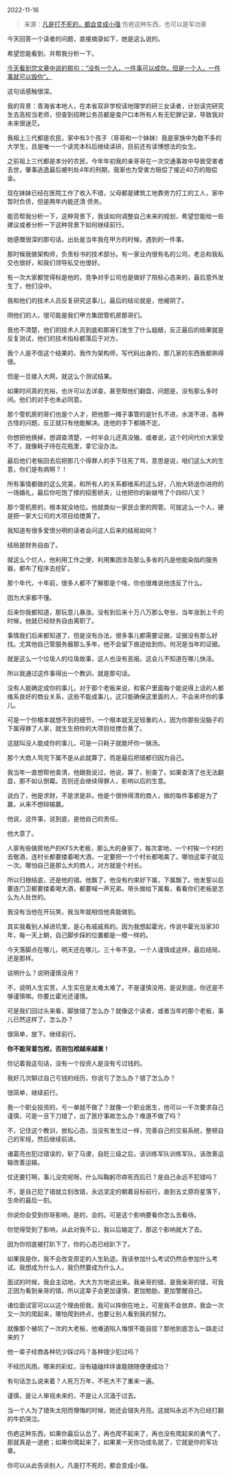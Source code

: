 2022-11-16

> 来源：[凡是打不死的，都会变成小强](http://mp.weixin.qq.com/s?__biz=MzU0MjYwNDU2Mw==&mid=2247508653&idx=2&sn=b74a3c145705ca97ba8dbf5289234de1&chksm=fb1aced1cc6d47c71f6dcbeca382d9b80eb100969777fdf2a34ef66b433187dd07266a5cab76&scene=27#wechat_redirect)
> 伤疤这种东西，也可以是军功章

今天回答一个读者的问题，直接摘录如下，她是这么说的。

希望您能看到，并帮我分析一下。

[今天看到您文章中说的那句：“没有一个人，一件事可以成你，但是一个人，一件事就可以毁你”。](http://mp.weixin.qq.com/s?__biz=MzU0MjYwNDU2Mw==&mid=2247508627&idx=1&sn=42c93cf3e397a83ad1e81e0a2d19fb7c&chksm=fb1aceefcc6d47f9356202b44f594c32b1c45ebe21132bdc0663d164d907a94f91b37b960c53&scene=21#wechat_redirect)

这句话感触很深。

我的背景：青海省本地人，在本省双非学校读地理学的研三女读者，计划读完研究生去高校当老师，但查到招聘公务员都是查户口本所有人有无犯罪记录，导致我对未来很迷茫。

我祖上三代都是农民，家中有3个孩子（哥哥和一个妹妹）我是家族中为数不多的大学生，且是唯一一个读完本科后继续读研，目前还有读博想法的女生。

之前祖上三代都是本分的农民，今年年初我的亲哥哥在一次交通事故中导致受害者去世，肇事逃逸最后被判处4年的刑期，我家也为受害方赔偿了接近40万的赔偿金。

现在妹妹已经在医院工作了收入不错，父母都是建筑工地靠劳力打工的工人，家中暂时负债，但是两年内能还清 债务。

能否帮我分析一下，这种背景下，我该如何调整自己未来的规划，希望您能给一些建议或者分析一下这种背景下如何继续前行。

她感慨很深的那句话，出处是当年我在甲方的时候，遇到的一件事。

那时候我做架构师，负责标书的技术部分。有一家业内很有名的公司，老总和我私交也很好，和我们领导私交也很好。  

有一次大家都觉得标是他的，竞争对手公司也是做好了陪标心态来的，最后意外发生了，他们没中。

我和他们的技术人员反复研究这事儿，最后的结论就是，他被阴了。  

阴他们的人，很可能是我们甲方集团管机房那哥们。  

我也不清楚，他们的技术人员到底和那哥们发生了什么龃龉，反正最后的结果就是反复测试，他们的技术指标都落后于对方。  

我个人是不信这个结果的，我作为架构师，写代码出身的，那几家的东西我都熟得很。  

但是一旦接入大网，就这么个测试结果。

如果时间真的充裕，也许可以去详查，甚至帮他们翻盘，问题是，没有那么多时间。他们的对手也未必同意。

那个管机房的哥们也是个人才，把他那一摊子事管的是针扎不进，水泼不进，各种古怪的问题，反正就只有他能解决。连他的手下都搞不定。  

你想把他换掉，想调查清楚，一时半会儿还真没辙。或者说，这个时间代价大家受不了，就像耗子待在花瓶里，拿它没办法。  

最后他们老板回去后把那几个得罪人的手下往死了骂，意思是说，咱们这么大的生意，你们是有病啊？！

所有事情都做的这么完美，和所有人的关系都维系的这么好，八抬大轿送你进府的一场婚礼，最后你吃饱了撑的招惹轿夫，让他把你的新娘甩了个四仰八叉？  

那个管机房的，根本就没地位。他就类似一家民企里的网管。可就这么一个人，硬是把一家大公司的大项目给搅黄了。  

我知道有很多爱恨分明的读者会问这人后来的结局如何？  

结局是财务自由了。  

就这么个烂人，他利用工作之便，利用集团涉及那么多省的凡是他能染指的服务器，都布了程序去挖矿。  

那个年代，十年前，很多人都不了解那是个啥，你也很难说他违反了什么。

因为大家都不懂。

后来你我都知道，那玩意儿暴涨。没有到后来十万八万那么夸张，当年涨到上千的时候，他就已经财务自由离职了。

事情我们后来都知道了，但是没有办法，很多事儿都需要证据，证据没有那么好找。尤其他自己管服务器那么多年，他不会留下痕迹给到你。何况是当年的证据。  

就是这么一个垃圾人的垃圾故事，这人也没有恶报。这会儿不知道在哪儿快活。  

所以我通过这件事得出一个教训，就是那句话。

没有人能确定成你的事儿，对于那个老板来说，和客户里面每个能说得上话的人都维系良好的商业关系，这些不能成事儿，这只能确保这里面的人，不会来坏你的事儿。  

可是一个你根本就想不到的细节，一个根本就无足轻重的人，因为你那些没脑子的下属得罪了人家，就生生把你的大项目给搅合黄了。  

这就叫没人能成你的事儿，可是一只耗子就能坏你一锅汤。

那个大商人骂完下属不是从此就算了，而是最后把错都归因为自己。

我当年一直想帮他查清，他跟我说过，他说，算了，别查了，如果查清了也无法翻盘，那不如认倒霉。否则还会继续得罪人，影响以后的生意。

说白了，他是求财，不是求是非。他是个很拎得清的商人，做的每件事都是为了赢，从来不想辩输赢。

他说，这件事，说到底，是他自己的责任。

他大意了。

人家有些做房地产的KFS大老板，那么大的身家了，每次拿地，一个村挨一个村的去敬酒，连村长都要搂着喝大酒，一定要把一个个村长都喝美了。哪怕这辈子就见一次。哪怕自己是那么大的商人，对方就是个村长。

所以归根结底，还是他的错。他飘了，他没有约束好下属，下属飘了。他发誓以后要连门卫都要搂着喝大酒，都要喊一声兄弟。带头做给下属看，看看你们老板是怎么为人处世的。

我没有当他在开玩笑，我当年就相信他真能做到。

其实我看别人掉进坑里，是心有戚戚焉的。因为我想起霍光，传说中霍光当家30年，每一天上朝，自己脚步踩的位置都是一模一样的。

今天落脚点在哪儿，明天还在哪儿，三十年不变。一个人谨慎成这样，最后结局，还是那样。  

说明什么？说明谨慎没用？

不，说明人生实苦，人生实在是太难太难了。不是谨慎没用，是说到底，你还是不够谨慎嘛。你要比霍光还谨慎。

可是我们回过头来看，脚放错了怎么办？就像这个读者，或者当年的那个老板，事儿已然这样了，怎么办？  

很简单，放下。继续前行。

 **你不能背着包袱，否则包袱越来越重！**

你记着我这句话，没有一个投资人是没有亏过钱的。  

我好几次聊过自己亏钱的经历，你说亏了怎么办？错了怎么办？

很简单，继续前行。

我一个职业投资的，亏一单就不做了？就像一个职业医生，他可以一千次要求自己谨慎，可是一旦下刀错了，出了医疗事故怎么办？难道不做了吗？

不，记住这个教训，放松心态，当没有发生过一样，完善自己的交易系统，整顿自己的军规，然后继续前进。

诸葛亮也犯过错误的，斩了马谡，自贬三级之后，该训练军队训练军队，该改善运输改善运输。  

仗还要打啊，事儿没完呢呀。什么叫鞠躬尽瘁死而后已？是自己永远不犯错吗？

不，是自己犯了错就立刻改错，永远坚定的朝着目标前行，直到五丈原将星落下，生命的最后一刻。

你说你会受到你哥影响，是的，会的。可是这个影响要看你怎么去看待。  

你觉得受到了影响，从此对我不公，我以后输定了，那这个影响就大了去。  

因为你彻底被打趴下了，你的心态已经趴下了。  

如果我是你，我不会改变原定的人生轨迹。我该参加什么考试仍然会参加什么考试。我想成为什么人，我仍然要成为什么人。

面试的时候，我会主动地，大大方方地说出来。我亲哥的错，是我亲哥的错，可我正因为看到亲哥的错，所以这辈子会更加谨慎，更加勉励，更加警醒自己。

诸位面试官可以以这个理由拒我，我可以摔倒在地上，可是我不会放弃，我会一次又一次的爬起来，哪怕爬到终点，也要让别人看到我的努力。

就像那个被坑了一次的大老板，他难道陷入悔恨不能自拔？那他到底怎么一路走过来的？  

他一辈子经商各种坑少踩过吗？各种错少犯过吗？  

不经历风雨，哪来的彩虹，没有磕磕绊绊谁能随随便便成功？  

有句话怎么说来着？人死万万年，不死大不了重来一遍。  

谨慎，是让人审视未来的，不是让人沉湎于过去。  

当一个人为了错失太阳而懊悔的时候，她还会错失月亮。这就叫永远不为已经打翻的牛奶哭泣。

伤疤这种东西，如果你最后认怂了，再也爬不起来了，再也没有爬起来的勇气了，那就真是一道疤；如果你爬起来了，如果某一天你功成名就了，它就是你的军功章。

你可以从此告诉别人，凡是打不死的，都会变成小强。

